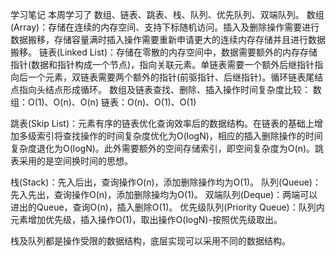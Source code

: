 学习笔记
本周学习了 数组、链表、跳表、栈、队列、优先队列、双端队列。
数组(Array)：存储在连续的内存空间、支持下标随机访问。插入及删除操作需要进行数据搬移，存储容量满时插入操作需要重新申请更大的连续内存存储并且进行数据搬移。
链表(Linked List)：存储在零散的内存空间中，数据需要额外的内存存储指针(数据和指针构成一个节点)，指向关联元素。单链表需要一个额外后继指针指向后一个元素，双链表需要两个额外的指针(前驱指针、后继指针)。循环链表尾结点指向头结点形成循环。
数组及链表查找、删除、插入操作时间复杂度比较：
数组：O(1)、O(n)、O(n) 
链表：O(n)、O(1)、O(1)

跳表(Skip List)：元素有序的链表优化查询效率后的数据结构。在链表的基础上增加多级索引将查找操作的时间复杂度优化为O(logN)，相应的插入删除操作的时间复杂度退化为O(logN)。此外需要额外的空间存储索引，即空间复杂度为O(n)。跳表采用的是空间换时间的思想。

栈(Stack)：先入后出，查询操作O(n)，添加删除操作均为O(1)。
队列(Queue)：先入先出，查询操作O(n)，添加删除操均为O(1)。
双端队列(Deque)：两端可以进出的Queue，查询O(n)，插入删除O(1)。
优先级队列(Priority Queue)：队列内元素增加优先级，插入操作O(1)，取出操作O(logN)-按照优先级取出。

栈及队列都是操作受限的数据结构，底层实现可以采用不同的数据结构。
